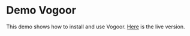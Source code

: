 Demo Vogoor
===========

This demo shows how to install and use Vogoor. [Here](<https://www.vogoor.com>) is the live version.
